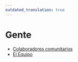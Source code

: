 ```yaml
---
outdated_translation: true
---
```


# Gente

- [Colaboradores comunitarios](Community_Contributors)
- [El Equipo](The_Team)
